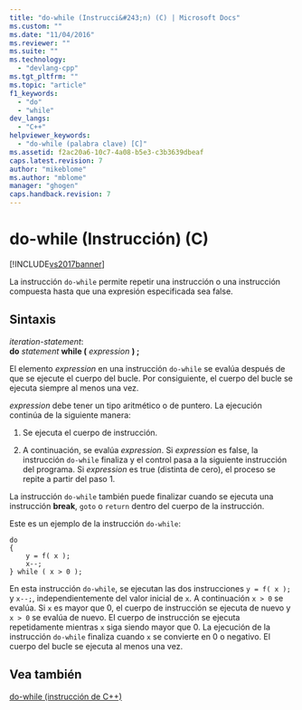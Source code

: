 ```yaml
---
title: "do-while (Instrucci&#243;n) (C) | Microsoft Docs"
ms.custom: ""
ms.date: "11/04/2016"
ms.reviewer: ""
ms.suite: ""
ms.technology: 
  - "devlang-cpp"
ms.tgt_pltfrm: ""
ms.topic: "article"
f1_keywords: 
  - "do"
  - "while"
dev_langs: 
  - "C++"
helpviewer_keywords: 
  - "do-while (palabra clave) [C]"
ms.assetid: f2ac20a6-10c7-4a08-b5e3-c3b3639dbeaf
caps.latest.revision: 7
author: "mikeblome"
ms.author: "mblome"
manager: "ghogen"
caps.handback.revision: 7
---
```

# do-while (Instrucci&#243;n) (C)
[!INCLUDE[vs2017banner](../assembler/inline/includes/vs2017banner.md)]

La instrucción `do-while` permite repetir una instrucción o una instrucción compuesta hasta que una expresión especificada sea false.  
  
## Sintaxis  
 *iteration\-statement*:  
 **do**  *statement*  **while \(**  *expression*  **\) ;**  
  
 El elemento *expression* en una instrucción `do-while` se evalúa después de que se ejecute el cuerpo del bucle.  Por consiguiente, el cuerpo del bucle se ejecuta siempre al menos una vez.  
  
 *expression* debe tener un tipo aritmético o de puntero.  La ejecución continúa de la siguiente manera:  
  
1.  Se ejecuta el cuerpo de instrucción.  
  
2.  A continuación, se evalúa *expression*.  Si *expression* es false, la instrucción `do-while` finaliza y el control pasa a la siguiente instrucción del programa.  Si *expression* es true \(distinta de cero\), el proceso se repite a partir del paso 1.  
  
 La instrucción `do-while` también puede finalizar cuando se ejecuta una instrucción **break**, `goto` o `return` dentro del cuerpo de la instrucción.  
  
 Este es un ejemplo de la instrucción `do-while`:  
  
```  
do   
{  
    y = f( x );  
    x--;  
} while ( x > 0 );  
```  
  
 En esta instrucción `do-while`, se ejecutan las dos instrucciones `y = f( x );` y `x--;`, independientemente del valor inicial de `x`.  A continuación `x > 0` se evalúa.  Si `x` es mayor que 0, el cuerpo de instrucción se ejecuta de nuevo y `x > 0` se evalúa de nuevo.  El cuerpo de instrucción se ejecuta repetidamente mientras `x` siga siendo mayor que 0.  La ejecución de la instrucción `do-while` finaliza cuando `x` se convierte en 0 o negativo.  El cuerpo del bucle se ejecuta al menos una vez.  
  
## Vea también  
 [do\-while \(instrucción de C\+\+\)](../cpp/do-while-statement-cpp.md)